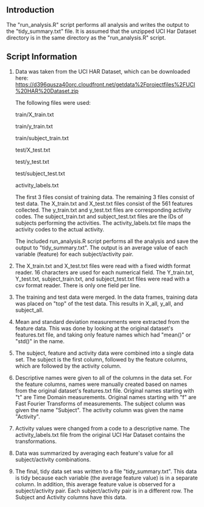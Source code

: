 ## Introduction

The "run_analysis.R" script performs all analysis and writes the output to the "tidy_summary.txt" file.
It is assumed that the unzipped UCI Har Dataset directory is in the same directory as the "run_analysis.R" script.

## Script Information

1. Data was taken from the UCI HAR Dataset, which can be downloaded here:
   https://d396qusza40orc.cloudfront.net/getdata%2Fprojectfiles%2FUCI%20HAR%20Dataset.zip

   The following files were used:

   train/X_train.txt

   train/y_train.txt

   train/subject_train.txt

   test/X_test.txt

   test/y_test.txt

   test/subject_test.txt

   activity_labels.txt


   The first 3 files consist of training data.  The remaining 3 files consist of test data.
   The X_train.txt and X_test.txt files consist of the 561 features collected.
   The y_train.txt and y_test.txt files are corresponding activity codes.
   The subject_train.txt and subject_test.txt files are the IDs of subjects performing the activities.
   The activity_labels.txt file maps the activity codes to the actual activity.

   The included run_analysis.R script performs all the analysis and save the output to "tidy_summary.txt".
   The output is an average value of each variable (feature) for each subject/activity pair.

2. The X_train.txt and X_test.txt files were read with a fixed width format reader.  16 characters are used for each numerical field.
   The Y_train.txt, Y_test.txt, subject_train.txt, and subject_test.txt files were read with a csv format reader.  There is only one field per line.

3. The training and test data were merged.  In the data frames, training data was placed on "top" of the test data.
   This results in X_all, y_all, and subject_all.

4. Mean and standard deviation measurements were extracted from the feature data.  This was done by looking at the original dataset's features.txt file,
   and taking only feature names which had "mean()" or "std()" in the name.

5. The subject, feature and activity data were combined into a single data set.
   The subject is the first column, followed by the feature columns, which are followed by the activity column.

6. Descriptive names were given to all of the columns in the data set.  For the feature columns, names were manually created based on names from the original
   dataset's features.txt file.  Original names starting with "t" are Time Domain measurements.  Original names starting with "f" are Fast Fourier Transforms
   of measurements.  The subject column was given the name "Subject".  The activity column was given the name "Activity".

7. Activity values were changed from a code to a descriptive name.  The activity_labels.txt file from the original UCI Har Dataset contains the transformations.

8. Data was summarized by averaging each feature's value for all subject/activity combinations.

9. The final, tidy data set was written to a file "tidy_summary.txt".  This data is tidy because each variable (the average feature value) is in a separate column.
   In addition, this average feature value is observed for a subject/activity pair.  Each subject/activity pair is in a different row.  The Subject and Activity
   columns have this data.
